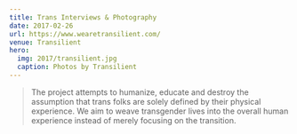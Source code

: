 ```yaml
---
title: Trans Interviews & Photography
date: 2017-02-26
url: https://www.wearetransilient.com/
venue: Transilient
hero:
  img: 2017/transilient.jpg
  caption: Photos by Transilient
---
```


> The project attempts to humanize,
> educate and destroy the assumption
> that trans folks are solely defined by their physical experience.
> We aim to weave transgender lives into the overall human experience
> instead of merely focusing on the transition.
